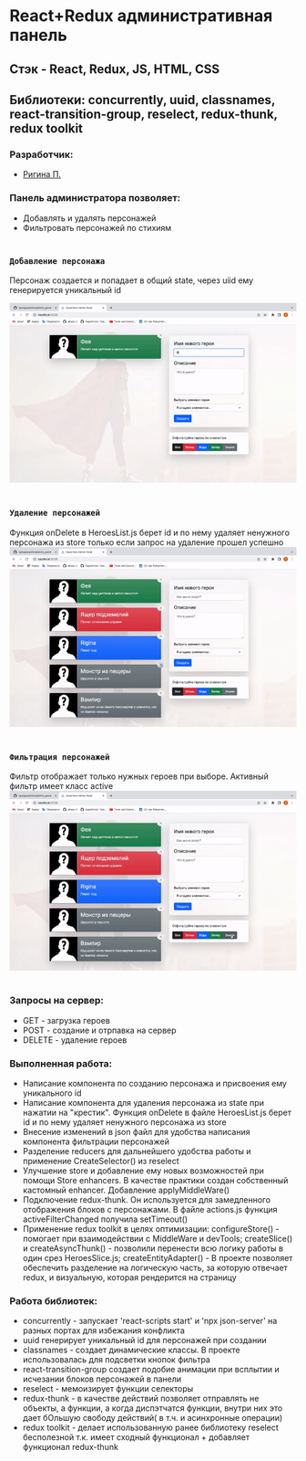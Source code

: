 # React+Redux административная панель
## Стэк - React, Redux, JS, HTML, CSS
## Библиотеки: concurrently, uuid, classnames, react-transition-group, reselect, redux-thunk, redux toolkit
### Разработчик:
- [Ригина П.]

### Панель администратора позволяет:
- Добавлять и удалять персонажей
- Фильтровать персонажей по стихиям
#
### `Добавление персонажа`
Персонаж создается и попадает в общий state, через uiid ему генерируется уникальный id

![heroAdded](gifs/addHero.gif)
#
### `Удаление персонажей`
 Функция onDelete в HeroesList.js берет id и по нему удаляет ненужного персонажа из store только если запрос на удаление прошел успешно
![heroDeleted](gifs/deleteHero.gif)
#
### `Фильтрация персонажей`
 Фильтр отображает только нужных героев при выборе. Активный фильтр имеет класс active
![heroesFiltered](gifs/filterHero.gif)
#
### Запросы на сервер:
- GET - загрузка героев
- POST - создание и отрпавка на сервер
- DELETE - удаление героев

### Выполненная работа:
- Написание компонента по созданию персонажа и присвоения ему уникального id
- Написание компонента для удаления персонажа из state при нажатии на "крестик". 
Функция onDelete в файле HeroesList.js берет id и по нему удаляет ненужного персонажа из store
- Внесение изменений в json файл для удобства написания компонента фильтрации персонажей
- Разделение reducers для дальнейшего удобства работы и применение CreateSelector() из reselect
- Улучшение store и добавление ему новых возможностей при помощи Store enhancers. В качестве практики создан собственный кастомный enhancer. Добавление applyMiddleWare()
- Подключение redux-thunk. Он используется для замедленного отображения блоков с персонажами. В файле actions.js функция activeFilterChanged получила setTimeout()
- Применение redux toolkit в целях оптимизации:
configureStore() - помогает при взаимодействии с MiddleWare и devTools;
createSlice() и
createAsyncThunk() - позволили перенести всю логику работы в один срез HeroesSlice.js;
createEntityAdapter() - В проекте позволяет обеспечить разделение на логическую часть, за которую отвечает redux, и визуальную, которая рендерится на страницу




### Работа библиотек:
- concurrently - запускает 'react-scripts start' и 'npx json-server' на разных портах для избежания конфликта
- uuid генерирует уникальный id для персонажей при создании
- classnames - cоздает динамические классы. В проекте использовалась для подсветки кнопок фильтра
- react-transition-group создает подобие анимации при всплытии и исчезании блоков персонажей в панели
- reselect - мемоизирует функции селекторы 
- redux-thunk - в качестве действий позволяет отправлять не объекты, а функции, а когда диспэтчатся функции, внутри них это дает бОльшую свободу действий( в т.ч. и асинхронные операции)
- redux toolkit - делает использованную ранее библиотеку reselect бесполезной т.к. имеет сходный функционал + добавляет функционал redux-thunk

[Ригина П.]: https://github.com/riginapapakhina
